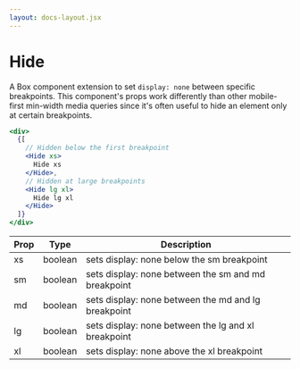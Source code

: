 ```yaml
---
layout: docs-layout.jsx
---
```


# Hide

A Box component extension to set `display: none` between specific breakpoints.
This component's props work differently than other mobile-first min-width
media queries since it's often useful to hide an element only at certain breakpoints.

```.jsx
<div>
  {[
    // Hidden below the first breakpoint
    <Hide xs>
      Hide xs
    </Hide>,
    // Hidden at large breakpoints
    <Hide lg xl>
      Hide lg xl
    </Hide>
  ]}
</div>
```

Prop | Type | Description
---|---|---
xs | boolean | sets display: none below the sm breakpoint
sm | boolean | sets display: none between the sm and md breakpoint
md | boolean | sets display: none between the md and lg breakpoint
lg | boolean | sets display: none between the lg and xl breakpoint
xl | boolean | sets display: none above the xl breakpoint
